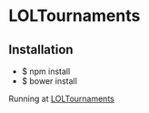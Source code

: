 # LOLTournaments

Installation
--------------
- $ npm install
- $ bower install
 

Running at
[LOLTournaments](hw-tournaments.herokuapp.com)
